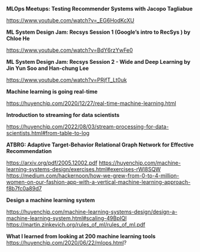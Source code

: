 **MLOps Meetups: Testing Recommender Systems with Jacopo Tagliabue**

https://www.youtube.com/watch?v=_EG6HodKcXU

**ML System Design Jam: Recsys Session 1 (Google’s intro to RecSys ) by Chloe He**

https://www.youtube.com/watch?v=BdY6rzYwFe0

**ML System Design Jam: Recsys Session 2 - Wide and Deep Learning by Jin Yun Soo and Han-chung Lee**

https://www.youtube.com/watch?v=PRjfT_Lt0uk

**Machine learning is going real-time**

https://huyenchip.com/2020/12/27/real-time-machine-learning.html

**Introduction to streaming for data scientists**

https://huyenchip.com/2022/08/03/stream-processing-for-data-scientists.html#from-table-to-log

**ATBRG: Adaptive Target-Behavior Relational Graph Network for Effective Recommendation**

https://arxiv.org/pdf/2005.12002.pdf
https://huyenchip.com/machine-learning-systems-design/exercises.html#exercises-rWl8SQW
https://medium.com/hackernoon/how-we-grew-from-0-to-4-million-women-on-our-fashion-app-with-a-vertical-machine-learning-approach-f8b7fc0a89d7


**Design a machine learning system**

https://huyenchip.com/machine-learning-systems-design/design-a-machine-learning-system.html#scaling-49BpIQl
https://martin.zinkevich.org/rules_of_ml/rules_of_ml.pdf

**What I learned from looking at 200 machine learning tools**
https://huyenchip.com/2020/06/22/mlops.html?

